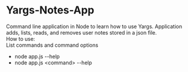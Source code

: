# Yargs-Notes-App
Command line application in Node to learn how to use Yargs. Application adds, lists, reads, and removes user notes stored in a json file.
<br />How to use:
<br />List commands and command options
* node app.js --help
* node app.js &lt;command> --help
